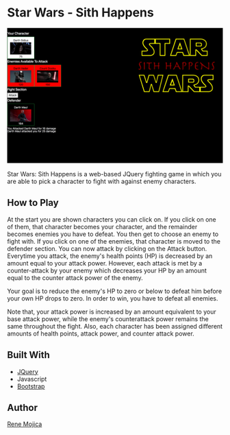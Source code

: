 # Star Wars - Sith Happens

![Screenshot](assets/images/screenshot.png)

Star Wars: Sith Happens is a web-based JQuery fighting game in which you are able to pick a character to fight with against enemy characters.

## How to Play

At the start you are shown characters you can click on. If you click on one of them, that character becomes your character, and the remainder becomes enemies you have to defeat. You then get to choose an enemy to fight with. If you click on one of the enemies, that character is moved to the defender section. You can now attack by clicking on the Attack button. Everytime you attack, the enemy's health points (HP) is decreased by an amount equal to your attack power. However, each attack is met by a counter-attack by your enemy which decreases your HP by an amount equal to the counter attack power of the enemy.

Your goal is to reduce the enemy's HP to zero or below to defeat him before your own HP drops to zero. In order to win, you have to defeat all enemies.

Note that, your attack power is increased by an amount equivalent to your base attack power, while the enemy's counterattack power remains the same throughout the fight. Also, each character has been assigned different amounts of health points, attack power, and counter attack power.

## Built With

- [JQuery](https://jquery.com)
- Javascript
- [Bootstrap](https://getbootstrap.com/)

## Author

[Rene Mojica](https://github.com/rmoj)
